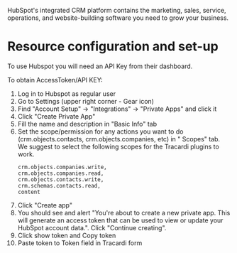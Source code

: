 HubSpot's integrated CRM platform contains the marketing, sales, service, operations, and website-building software you
need to grow your business.

# Resource configuration and set-up

To use Hubspot you will need an API Key from their dashboard.

To obtain AccessToken/API KEY:

1. Log in to Hubspot as regular user
2. Go to Settings (upper right corner - Gear icon)
3. Find "Account Setup" -> "Integrations" -> "Private Apps" and click it
4. Click "Create Private App"
5. Fill the name and description in "Basic Info" tab
6. Set the scope/permission for any actions you want to do (crm.objects.contacts, crm.objects.companies, etc) in "
   Scopes" tab. We suggest to select the following scopes for the Tracardi plugins to work. 
   ```
   crm.objects.companies.write, 
   crm.objects.companies.read, 
   crm.objects.contacts.write, 
   crm.schemas.contacts.read, 
   content
   ``` 
7. Click "Create app"
8. You should see and alert "You're about to create a new private app. This will generate an access token that can be
   used to view or update your HubSpot account data.". Click "Continue creating".
9. Click show token and Copy token
10. Paste token to Token field in Tracardi form
